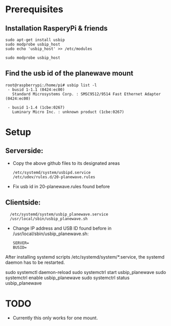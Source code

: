 
# Prerequisites
## Installation RasperyPi & friends

    sudo apt-get install usbip
    sudo modprobe usbip_host
    sudo echo 'usbip_host' >> /etc/modules

    sudo modprobe usbip_host

    
## Find the usb id of the planewave mount

    root@raspberrypi:/home/pi# usbip list -l
     - busid 1-1.1 (0424:ec00)
       Standard Microsystems Corp. : SMSC9512/9514 Fast Ethernet Adapter (0424:ec00)

     - busid 1-1.4 (1cbe:0267)
       Luminary Micro Inc. : unknown product (1cbe:0267)

       
# Setup

## Serverside:
* Copy the above github files to its designated areas

      /etc/systemd/system/usbipd.service
      /etc/udev/rules.d/20-planewave.rules

* Fix usb id in 20-planewave.rules found before

## Clientside:

      /etc/systemd/system/usbip_planewave.service
      /usr/local/sbin/usbip_planewave.sh

* Change IP address and USB ID found before in /usr/local/sbin/usbip_planewave.sh:

      SERVER=
      BUSID=

 
 After installing systemd scripts /etc/systemd/system/*.service, the systemd daemon has to be restarted.
 
  sudo systemctl daemon-reload
  sudo systemctrl start usbip_planewave
  sudo systemctrl enable usbip_planewave
  sudo systemctrl status usbip_planewave

# TODO
* Currently this only works for one mount.
